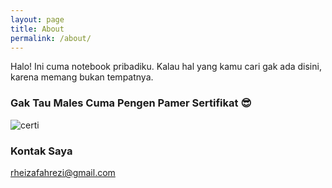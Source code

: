 ```yaml
---
layout: page
title: About
permalink: /about/
---
```


Halo! Ini cuma notebook pribadiku. Kalau hal yang kamu cari gak ada disini, karena memang bukan tempatnya.

### Gak Tau Males Cuma Pengen Pamer Sertifikat 😎

![certi](6272)

### Kontak Saya

[rheizafahrezi@gmail.com](mailto:rheizafahrezi@gmail.com)
